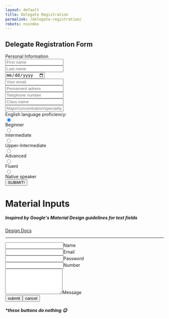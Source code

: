 ```yaml
---
layout: default
title: Delegate Registration
permalink: /delegate-registration/
robots: noindex
---
```

<h2>Delegate Registration Form</h2>
Personal Information
<form method="POST" action="https://formspree.io/cymun2019.official@gmail.com">
<input style="display: block;" type="text" name="firstname" placeholder="First name">
<input style="display: block;" type="text" name="lastname" placeholder="Last name">
<input style="display: block;" type="date" class="form-control" name="dateofbirth" placeholder="Date of Birth">
  <input style="display: block;" type="email" name="email" placeholder="Your email">
  <input style="display: block;" type="text" name="adress" placeholder="Pernament adress">
  <input style="display: block;" type="text" name="phone" placeholder="Telephone number">
  <input style="display: block;" type="text" name="class" placeholder="Class name">
  <input style="display: block;" type="text" name="speciality" placeholder="Major/concentration/speciality">
  English language proficiency:
  <input style="display: block;" type="radio" name="englishlevel" value="Beginner" checked> Beginner<br>
  <input style="display: block;" type="radio" name="englishlevel" value="Intermediate"> Intermediate<br>
  <input style="display: block;" type="radio" name="englishlevel" value="upper"> Upper-Intermediate
  <input style="display: block;" type="radio" name="englishlevel" value="Advanced"> Advanced
  <input style="display: block;" type="radio" name="englishlevel" value="Fluent"> Fluent
  <input style="display: block;" type="radio" name="englishlevel" value="Native"> Native speaker
  <button style="display: block;" type="submit">SUBMIT!</button>
</form>
<div class="wrapper">
    <form>
        <h1>Material Inputs</h1>
        <h5>Inspired by Google's Material Design guidelines for text fields</h5>
        <div class="btn-box"><a class="btn btn-link" href="https://material.google.com/components/text-fields.html" target="_blank">Design Docs</a></div>
        <hr class="sep" />
        <div class="group"><input type="text" required="required" /><span class="highlight"></span><span class="bar"></span><label>Name</label></div>
        <div class="group"><input type="text" required="required" /><span class="highlight"></span><span class="bar"></span><label>Email</label></div>
        <div class="group"><input type="password" required="required" /><span class="highlight"></span><span class="bar"></span><label>Password</label></div>
        <div class="group"><input type="number" required="required" /><span class="highlight"></span><span class="bar"></span><label>Number</label></div>
        <div class="group"><textarea type="textarea" rows="5" required="required"></textarea><span class="highlight"></span><span class="bar"></span><label>Message</label></div>
        <div class="btn-box"><button class="btn btn-submit" type="submit">submit</button><button class="btn btn-cancel" type="button">cancel</button>
            <h5>*these buttons do nothing <span class="emoji">&#x1F609;</span></h5>
        </div>
    </form>
</div>
